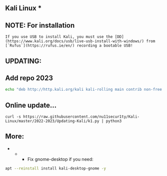 ## Kali Linux *

## NOTE: **For installation**
```
If you use USB to install Kali, you must use the [DD](https://www.kali.org/docs/usb/live-usb-install-with-windows/) from [`Rufus`](https://rufus.ie/en/) recording a bootable USB!
```
## UPDATING:

## Add repo 2023
```bash
echo "deb http://http.kali.org/kali kali-rolling main contrib non-free non-free-firmware" | sudo tee /etc/apt/sources.list
```
## Online update...
```curl
curl -s https://raw.githubusercontent.com/nu11secur1ty/Kali-Linux/master/2022-2023/Updating-Kali/k1.py | python3
```
## More:
- - - Fix gnome-desktop if you need:

```bash
apt --reinstall install kali-desktop-gnome -y
```

